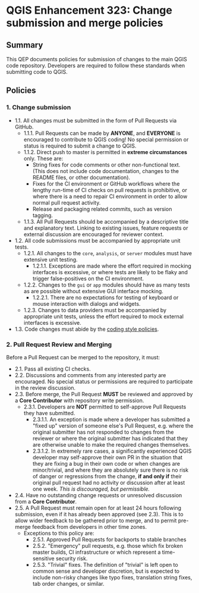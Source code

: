 # QGIS Enhancement 323: Change submission and merge policies

## Summary

This QEP documents policies for submission of changes to the main QGIS code repository.
Developers are required to follow these standards when submitting code to QGIS.

## Policies

### 1. Change submission

- 1.1. All changes must be submitted in the form of Pull Requests via GitHub.
  - 1.1.1. Pull Requests can be made by **ANYONE**, and **EVERYONE** is encouraged to
    contribute to QGIS coding! No special permission or status is required to submit
    a change to QGIS.
  - 1.1.2. Direct push to master is permitted in **extreme circumstances** only. These are:
    - String fixes for code comments or other non-functional text. (This does not include
      code documentation, changes to the README files, or other documentation).
    - Fixes for the CI environment or GitHub workflows where the lengthy run-time of
      CI checks on pull requests is prohibitive, or where there is a need to repair
      CI environment in order to allow normal pull request activity.
    - Release and packaging related commits, such as version tagging.
  - 1.1.3. All Pull Requests should be accompanied by a descriptive title and explanatory text.
    Linking to existing issues, feature requests or external discussion are encouraged
    for reviewer context. 
- 1.2. All code submissions must be accompanied by appropriate unit tests.
  - 1.2.1. All changes to the ``core``, ``analysis``, or ``server`` modules must
    have extensive unit testing.
    - 1.2.1.1. Exceptions are made where the effort required in mocking interfaces is excessive,
      or where tests are likely to be flaky and trigger false-positives on the CI environment.
  - 1.2.2. Changes to the ``gui`` or ``app`` modules should have as many tests as are possible
    without extensive GUI interface mocking.
    - 1.2.2.1. There are no expectations for testing of keyboard or mouse interaction with
      dialogs and widgets.
  - 1.2.3. Changes to data providers must be accompanied by appropriate unit tests, unless
    the effort required to mock external interfaces is excessive.
- 1.3. Code changes must abide by the [coding style policies](qep-314-coding-style.md).

### 2. Pull Request Review and Merging

Before a Pull Request can be merged to the repository, it must:

- 2.1. Pass all existing CI checks.
- 2.2. Discussions and comments from any interested party are encouraged. No special
  status or permissions are required to participate in the review discussion.
- 2.3. Before merge, the Pull Request **MUST** be reviewed and approved by a **Core Contributor**
  with repository write permission.
  - 2.3.1. Developers are **NOT** permitted to self-approve Pull Requests they have submitted.
    - 2.3.1.1. An exception is made where a developer has submitted a "fixed up" version
      of someone else's Pull Request, e.g. where the original submitter has not responded
      to changes from the reviewer or where the original submitter has indicated that they
      are otherwise unable to make the required changes themselves.
    - 2.3.1.2. In extremely rare cases, a significantly experienced QGIS developer may self-approve
      their own PR in the situation that they are fixing a bug in their own code or when changes
      are minor/trivial, and where they are absolutely sure there is no risk of danger or
      regressions from the change, **if and only if** their original pull request had no
      activity or discussion after at least one week. *This is discouraged, but permissible.*
- 2.4. Have no outstanding change requests or unresolved discussion from a **Core Contributor**.
- 2.5. A Pull Request must remain open for at least 24 hours following submission, even if it has
  already been approved (see 2.3). This is to allow wider feedback to be gathered prior to merge,
  and to permit pre-merge feedback from developers in other time zones.
  - Exceptions to this policy are:
    - 2.5.1. Approved Pull Requests for backports to stable branches
    - 2.5.2. "Emergency" pull requests, e.g. those which fix broken master builds, CI
      infrastructure or which represent a time-sensitive security risk.
    - 2.5.3. "Trivial" fixes. The definition of "trivial" is left open to common sense
      and developer discretion, but is expected to include non-risky changes like
      typo fixes, translation string fixes, tab order changes, or similar.
